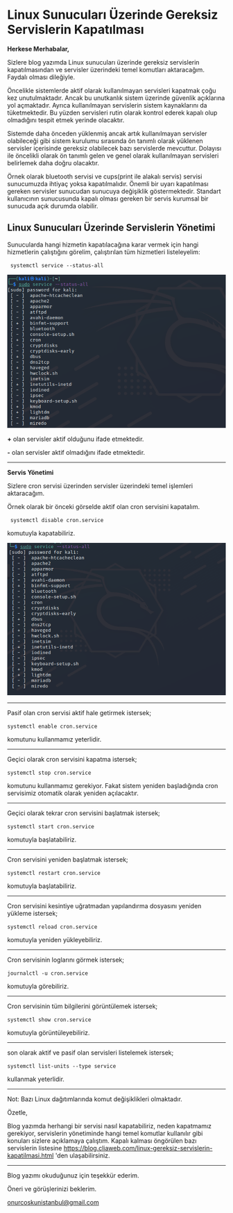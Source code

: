 # Linux Sunucuları Üzerinde Gereksiz Servislerin Kapatılması

**Herkese Merhabalar,**

Sizlere blog yazımda Linux sunucuları üzerinde gereksiz servislerin kapatılmasından ve servisler üzerindeki temel komutları aktaracağım. Faydalı olması dileğiyle.

Öncelikle sistemlerde aktif olarak kullanılmayan servisleri kapatmak çoğu kez unutulmaktadır. Ancak bu unutkanlık sistem üzerinde güvenlik açıklarına yol açmaktadır. Ayrıca kullanılmayan servislerin sistem kaynaklarını da tüketmektedir. Bu yüzden servisleri rutin olarak kontrol ederek kapalı olup olmadığını tespit etmek yerinde olacaktır.

Sistemde daha önceden yüklenmiş ancak artık kullanılmayan servisler olabileceği gibi sistem kurulumu sırasında ön tanımlı olarak yüklenen servisler içerisinde gereksiz olabilecek bazı servislerde mevcuttur. Dolayısı ile öncelikli olarak ön tanımlı gelen ve genel olarak kullanılmayan servisleri belirlemek daha doğru olacaktır.

Örnek olarak bluetooth servisi ve cups(print ile alakalı servis) servisi sunucumuzda ihtiyaç yoksa kapatılmalıdır. Önemli bir uyarı kapatılması gereken servisler sunucudan sunucuya değişiklik göstermektedir. Standart kullanıcının sunucusunda kapalı olması gereken bir servis kurumsal bir sunucuda açık durumda olabilir.

## Linux Sunucuları Üzerinde Servislerin Yönetimi

Sunucularda hangi hizmetin kapatılacağına  karar vermek için hangi hizmetlerin çalıştığını görelim, çalıştırılan tüm hizmetleri listeleyelim:

```linux
 systemctl service --status-all
```

![](image/status.png)

**+** olan servisler aktif olduğunu ifade etmektedir.

**-** olan  servisler aktif olmadığını ifade etmektedir.

<hr>

**Servis Yönetimi**

Sizlere cron servisi üzerinden servisler üzerindeki temel işlemleri aktaracağım.

Örnek olarak bir önceki görselde aktif olan cron servisini kapatalım.

```linux
 systemctl disable cron.service
```

komutuyla kapatabiliriz.

![](image\cron.png)

<hr>

Pasif olan cron servisi aktif hale getirmek istersek;

```linux
systemctl enable cron.service
```

komutunu kullanmamız yeterlidir.

<hr>

Geçici olarak cron servisini kapatma istersek;

```linux
systemctl stop cron.service
```

komutunu kullanmamız gerekiyor. Fakat sistem yeniden başladığında cron servisimiz otomatik olarak yeniden açılacaktır.

<hr>

Geçici olarak tekrar cron servisini başlatmak istersek;

```linux
systemctl start cron.service
```

komutuyla başlatabiliriz.

<hr>

Cron servisini yeniden başlatmak istersek;

```linux
systemctl restart cron.service
```

komutuyla başlatabiliriz.

<hr>

Cron servisini kesintiye uğratmadan yapılandırma dosyasını yeniden yükleme istersek;

```linux
systemctl reload cron.service
```

komutuyla yeniden yükleyebiliriz.

<hr>

Cron servisinin loglarını görmek istersek;

```linux
journalctl -u cron.service
```

komutuyla görebiliriz.

<hr>

Cron servisinin tüm bilgilerini görüntülemek istersek;

```linux
systemctl show cron.service
```

komutuyla görüntüleyebiliriz.

<hr>

son olarak aktif ve pasif olan servisleri listelemek istersek;

```linux
systemctl list-units --type service
```

kullanmak yeterlidir.

<hr>

Not: Bazı Linux dağıtımlarında  komut değişiklikleri olmaktadır.

Özetle,

Blog yazımda herhangi bir servisi nasıl kapatabiliriz, neden kapatmamız gerekiyor, servislerin yönetiminde hangi temel komutlar kullanılır gibi konuları sizlere açıklamaya çalıştım. Kapalı kalması öngörülen bazı servislerin listesine https://blog.cliaweb.com/linux-gereksiz-servislerin-kapatilmasi.html 'den ulaşabilirsiniz.

<hr>



Blog yazımı okuduğunuz için teşekkür ederim.

Öneri ve görüşlerinizi beklerim.

[onurcoskunistanbul@gmail.com](mailto:onurcoskunistanbul@gmail.com)

